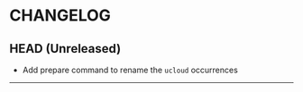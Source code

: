 CHANGELOG
=========

## HEAD (Unreleased)
* Add prepare command to rename the `ucloud` occurrences

---

